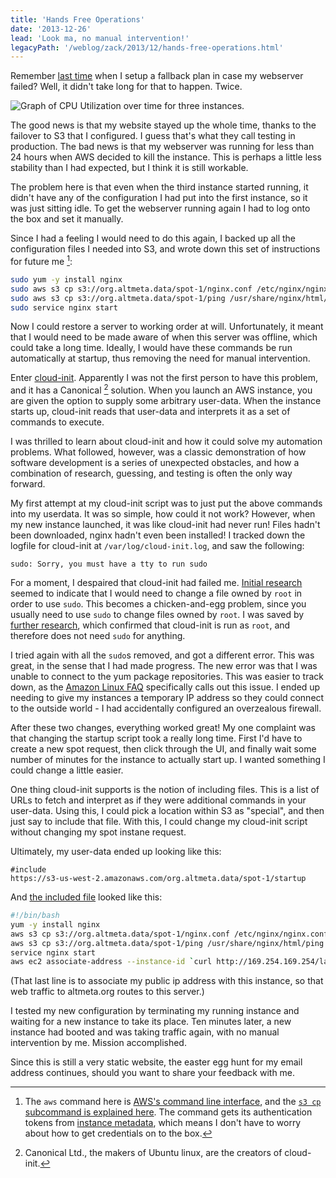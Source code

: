 ```yaml
---
title: 'Hands Free Operations'
date: '2013-12-26'
lead: 'Look ma, no manual intervention!'
legacyPath: '/weblog/zack/2013/12/hands-free-operations.html'
---
```


Remember [last time] when I setup a fallback plan in case my webserver failed?
Well, it didn't take long for that to happen. Twice.

[last time]: /weblog/zack/2013/12/adventures-in-redundancy/

![Graph of CPU Utilization over time for three
instances.](./spot-instance-CPUUtilization.png)

The good news is that my website stayed up the whole time, thanks to the
failover to S3 that I configured. I guess that's what they call testing in
production. The bad news is that my webserver was running for less than 24 hours
when AWS decided to kill the instance. This is perhaps a little less stability
than I had expected, but I think it is still workable.

The problem here is that even when the third instance started running, it didn't
have any of the configuration I had put into the first instance, so it was just
sitting idle. To get the webserver running again I had to log onto the box and
set it manually.

Since I had a feeling I would need to do this again, I backed up all the
configuration files I needed into S3, and wrote down this set of instructions
for future me [^1]:

```sh
sudo yum -y install nginx
sudo aws s3 cp s3://org.altmeta.data/spot-1/nginx.conf /etc/nginx/nginx.conf --region us-west-2
sudo aws s3 cp s3://org.altmeta.data/spot-1/ping /usr/share/nginx/html/ping --region us-west-2
sudo service nginx start
```

Now I could restore a server to working order at will. Unfortunately, it meant
that I would need to be made aware of when this server was offline, which could
take a long time. Ideally, I would have these commands be run automatically at
startup, thus removing the need for manual intervention.

Enter [cloud-init]. Apparently I was not the first person to have this problem,
and it has a Canonical [^2] solution. When you launch an AWS instance, you are
given the option to supply some arbitrary user-data. When the instance starts
up, cloud-init reads that user-data and interprets it as a set of commands to
execute.

[cloud-init]: https://help.ubuntu.com/community/CloudInit

I was thrilled to learn about cloud-init and how it could solve my automation
problems. What followed, however, was a classic demonstration of how software
development is a series of unexpected obstacles, and how a combination of
research, guessing, and testing is often the only way forward.

My first attempt at my cloud-init script was to just put the above commands into
my userdata. It was so simple, how could it not work? However, when my new
instance launched, it was like cloud-init had never run! Files hadn't been
downloaded, nginx hadn't even been installed! I tracked down the logfile for
cloud-init at `/var/log/cloud-init.log`, and saw the following:

```
sudo: Sorry, you must have a tty to run sudo
```

For a moment, I despaired that cloud-init had failed me. [Initial research]
seemed to indicate that I would need to change a file owned by `root` in order
to use `sudo`. This becomes a chicken-and-egg problem, since you usually need to
use `sudo` to change files owned by `root`. I was saved by [further research],
which confirmed that cloud-init is run as `root`, and therefore does not need
`sudo` for anything.

[initial research]: http://serverfault.com/questions/324415/running-sudo-commands-in-cloud-init-script
[further research]: http://stackoverflow.com/questions/15358830/can-i-use-cloud-init-to-install-and-configure-chef-but-not-actually-run-it

I tried again with all the `sudo`s removed, and got a different error. This was
great, in the sense that I had made progress. The new error was that I was
unable to connect to the yum package repositories. This was easier to track
down, as the [Amazon Linux FAQ] specifically calls out this issue. I ended up
needing to give my instances a temporary IP address so they could connect to the
outside world - I had accidentally configured an overzealous firewall.

[amazon linux faq]: http://aws.amazon.com/amazon-linux-ami/faqs/#vpc

After these two changes, everything worked great! My one complaint was that
changing the startup script took a really long time. First I'd have to create a
new spot request, then click through the UI, and finally wait some number of
minutes for the instance to actually start up. I wanted something I could change
a little easier.

One thing cloud-init supports is the notion of including files. This is a list
of URLs to fetch and interpret as if they were additional commands in your
user-data. Using this, I could pick a location within S3 as "special", and then
just say to include that file. With this, I could change my cloud-init script
without changing my spot instane request.

Ultimately, my user-data ended up looking like this:

```
#include
https://s3-us-west-2.amazonaws.com/org.altmeta.data/spot-1/startup
```

And [the included file] looked like this:

[the included file]: https://s3.amazonaws.com/org.altmeta.data/spot-1/startup

```bash
#!/bin/bash
yum -y install nginx
aws s3 cp s3://org.altmeta.data/spot-1/nginx.conf /etc/nginx/nginx.conf --region us-west-2
aws s3 cp s3://org.altmeta.data/spot-1/ping /usr/share/nginx/html/ping --region us-west-2
service nginx start
aws ec2 associate-address --instance-id `curl http://169.254.169.254/latest/meta-data/instance-id` --allocation-id eipalloc-f04f5b92 --region us-west-2
```

(That last line is to associate my public ip address with this instance, so that
web traffic to altmeta.org routes to this server.)

I tested my new configuration by terminating my running instance and waiting for
a new instance to take its place. Ten minutes later, a new instance had booted
and was taking traffic again, with no manual intervention by me. Mission
accomplished.

Since this is still a very static website, the easter egg hunt for my email
address continues, should you want to share your feedback with me.

[^1]:

    The `aws` command here is [AWS's command line interface], and the [`s3 cp`
    subcommand is explained here]. The command gets its authentication tokens
    from [instance metadata], which means I don't have to worry about how to get
    credentials on to the box.

[aws's command line interface]: http://aws.amazon.com/cli/
[`s3 cp` subcommand is explained here]: http://docs.aws.amazon.com/cli/latest/reference/s3/cp.html
[instance metadata]: http://docs.aws.amazon.com/AWSEC2/latest/UserGuide/AESDG-chapter-instancedata.html

[^2]: Canonical Ltd., the makers of Ubuntu linux, are the creators of cloud-init.

